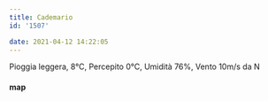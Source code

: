 ```yaml
---
title: Cademario
id: '1507'

date: 2021-04-12 14:22:05
---
```


Pioggia leggera, 8°C, Percepito 0°C, Umidità 76%, Vento 10m/s da N

<!-- ![image](/images/2021/08/20210412-activity-map_hu86dacbb4ea051d529165c75874131853_50888_700x0_resize_box_3.png) -->

#### map
